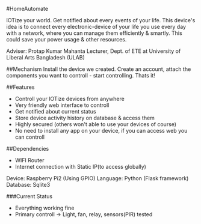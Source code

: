 #HomeAutomate

IOTize your world. Get notified about every events of your life. This device's idea is to connect every electronic-device of your life you use every day with a network, where you can manage them efficiently & smartly. This could save your power usage & other resources. 

Adviser:
Protap Kumar Mahanta
Lecturer, Dept. of ETE at University of Liberal Arts Bangladesh (ULAB)

##Mechanism
Install the device we created. Create an account, attach the components you want to controll - start controlling. Thats it!

##Features
 - Controll your IOTize devices from anywhere
 - Very friendly web interface to controll
 - Get notified about current status
 - Store device activity history on database & access them
 - Highly secured (others won't able to use your devices of course)
 - No need to install any app on your device, if you can access web you can controll

##Dependencies
 - WIFI Router
 - Internet connection with Static IP(to access globally)

Device: Raspberry Pi2 (Using GPIO)
Language: Python (Flask framework)
Database: Sqlite3

###Current Status
 - Everything working fine
 - Primary controll -> Light, fan, relay, sensors(PIR) tested
